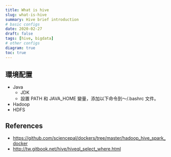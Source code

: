 ```yaml
---
title: What is hive
slug: what-is-hive
summary: Hive brief introduction
# basic configs
date: 2020-02-27
draft: false
tags: [hive, bigdata]
# other configs
diagram: true
toc: true
---
```


## 環境配置

- Java
  - JDK
  - 設置 PATH 和 JAVA_HOME 變量，添加以下命令到〜/.bashrc 文件。
- Hadoop
- HDFS

## References

- <https://github.com/sciencepal/dockers/tree/master/hadoop_hive_spark_docker>
- <http://tw.gitbook.net/hive/hiveql_select_where.html>
